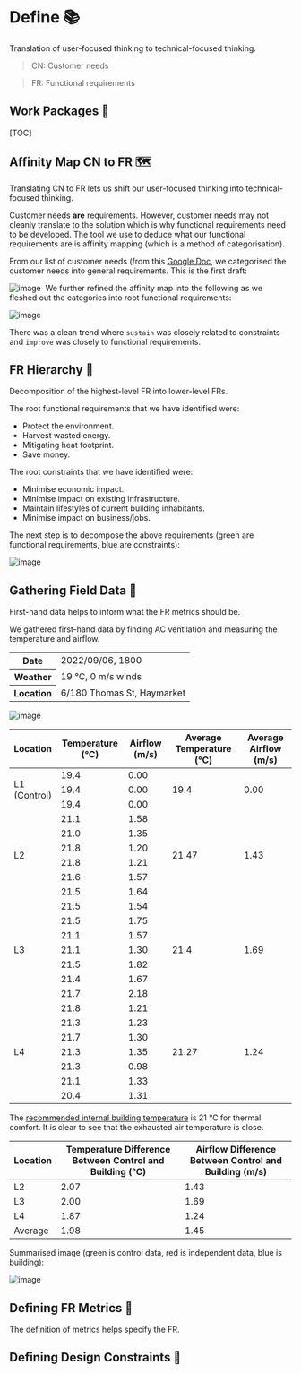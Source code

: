 # Define 📚

Translation of user-focused thinking to technical-focused thinking.

> CN: Customer needs

> FR: Functional requirements

## Work Packages 💼

[TOC]

## Affinity Map CN to FR 🗺

Translating CN to FR lets us shift our user-focused thinking into technical-focused thinking.

Customer needs **are** requirements. However, customer needs may not cleanly translate to the solution which is why functional requirements need to be developed. The tool we use to deduce what our functional requirements are is affinity mapping (which is a method of categorisation).

From our list of customer needs (from this [Google Doc](https://docs.google.com/document/d/1A06ONjj7tLm_xGvUQfQnWL-As_b0yvIB1bE-RqM8eos/edit), we categorised the customer needs into general requirements. This is the first draft:

![image](/uploads/c857e0656e816b1e27b3954e82ba3f33/image.png)
﻿
We further refined the affinity map into the following as we fleshed out the categories into root functional requirements:

![image](/uploads/00df7bfe86b16e6a648b62cf70f209d6/image.png)

There was a clean trend where `sustain` was closely related to constraints and `improve` was closely to functional requirements.

## FR Hierarchy 🌳

Decomposition of the highest-level FR into lower-level FRs.

The root functional requirements that we have identified were:
- Protect the environment.
- Harvest wasted energy.
- Mitigating heat footprint.
- Save money.

The root constraints that we have identified were:
- Minimise economic impact.
- Minimise impact on existing infrastructure.
- Maintain lifestyles of current building inhabitants.
- Minimise impact on business/jobs.

The next step is to decompose the above requirements (green are functional requirements, blue are constraints):

![image](/uploads/a4d2ddc6111c8a9cec4de27dc810ec77/image.png)

## Gathering Field Data 🏑

First-hand data helps to inform what the FR metrics should be.

We gathered first-hand data by finding AC ventilation and measuring the temperature and airflow.

<table>
    <tr>
        <th>Date</th>
        <td>2022/09/06, 1800</td>
    </tr>
    <tr>
        <th>Weather</th>
        <td>19 °C, 0 m/s winds</td>
    </tr>
    <tr>
        <th>Location</th>
        <td>6/180 Thomas St, Haymarket</td>
    </tr>
</table>


![image](/uploads/39bbdae9fe12f3ea7f210dd9465756e9/image.png)

<table>
<thead>
  <tr>
    <th>Location</th>
    <th>Temperature (°C)</th>
    <th>Airflow (m/s)</th>
    <th>Average Temperature (°C)</th>
    <th>Average Airflow (m/s)</th>
  </tr>
</thead>
<tbody>
  <tr>
    <td rowspan="3">L1<br>(Control)</td>
    <td>19.4</td>
    <td>0.00</td>
    <td rowspan="3">19.4</td>
    <td rowspan="3">0.00</td>
  </tr>
  <tr>
    <td>19.4</td>
    <td>0.00</td>
  </tr>
  <tr>
    <td>19.4</td>
    <td>0.00</td>
  </tr>
  <tr>
    <td rowspan="6">L2</td>
    <td>21.1</td>
    <td>1.58</td>
    <td rowspan="6">21.47</td>
    <td rowspan="6">1.43</td>
  </tr>
  <tr>
    <td>21.0</td>
    <td>1.35</td>
  </tr>
  <tr>
    <td>21.8</td>
    <td>1.20</td>
  </tr>
  <tr>
    <td>21.8</td>
    <td>1.21</td>
  </tr>
  <tr>
    <td>21.6</td>
    <td>1.57</td>
  </tr>
  <tr>
    <td>21.5</td>
    <td>1.64</td>
  </tr>
  <tr>
    <td rowspan="7">L3</td>
    <td>21.5</td>
    <td>1.54</td>
    <td rowspan="7">21.4</td>
    <td rowspan="7">1.69</td>
  </tr>
  <tr>
    <td>21.5</td>
    <td>1.75</td>
  </tr>
  <tr>
    <td>21.1</td>
    <td>1.57</td>
  </tr>
  <tr>
    <td>21.1</td>
    <td>1.30</td>
  </tr>
  <tr>
    <td>21.5</td>
    <td>1.82</td>
  </tr>
  <tr>
    <td>21.4</td>
    <td>1.67</td>
  </tr>
  <tr>
    <td>21.7</td>
    <td>2.18</td>
  </tr>
  <tr>
    <td rowspan="7">L4</td>
    <td>21.8</td>
    <td>1.21</td>
    <td rowspan="7">21.27</td>
    <td rowspan="7">1.24</td>
  </tr>
  <tr>
    <td>21.3</td>
    <td>1.23</td>
  </tr>
  <tr>
    <td>21.7</td>
    <td>1.30</td>
  </tr>
  <tr>
    <td>21.3</td>
    <td>1.35</td>
  </tr>
  <tr>
    <td>21.3</td>
    <td>0.98</td>
  </tr>
  <tr>
    <td>21.1</td>
    <td>1.33</td>
  </tr>
  <tr>
    <td>20.4</td>
    <td>1.31</td>
  </tr>
</tbody>
</table>

The [recommended internal building temperature](https://www.designingbuildings.co.uk/wiki/Temperature_in_buildings) is 21 °C for thermal comfort. It is clear to see that the exhausted air temperature is close.

<table>
<thead>
  <tr>
    <th>Location</th>
    <th>Temperature Difference Between Control and Building (°C)</th>
    <th>Airflow Difference Between Control and Building (m/s)</th>
  </tr>
</thead>
<tbody>
  <tr>
    <td>L2</td>
    <td>2.07</td>
    <td>1.43</td>
  </tr>
  <tr>
    <td>L3</td>
    <td>2.00</td>
    <td>1.69</td>
  </tr>
  <tr>
    <td>L4</td>
    <td>1.87</td>
    <td>1.24</td>
  </tr>
  <tr>
    <td>Average</td>
    <td>1.98</td>
    <td>1.45</td>
  </tr>
</tbody>
</table>

Summarised image (green is control data, red is independent data, blue is building):

![image](/uploads/1e2ff2a295dca6fa943ec3c438d73326/image.png)

## Defining FR Metrics 💯

The definition of metrics helps specify the FR.

## Defining Design Constraints 🛑

